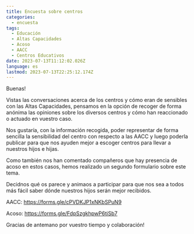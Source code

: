```yaml
---
title: Encuesta sobre centros
categories:
  - encuesta
tags:
  - Educación
  - Altas Capacidades
  - Acoso
  - AACC
  - Centros Educativos
date: 2023-07-13T11:12:02.026Z
language: es
lastmod: 2023-07-13T22:25:12.174Z
---
```


Buenas!

Vistas las conversaciones acerca de los centros y cómo eran de sensibles con las Altas Capacidades, pensamos en la opción de recoger de forma anónima las opiniones sobre los diversos centros y cómo han reaccionado o actuado en vuestro caso.

Nos gustaría, con la información recogida, poder representar de forma sencilla la sensibilidad del centro con respecto a las AACC y luego poderla publicar para que nos ayuden mejor a escoger centros para llevar a nuestros hijos e hijas.

Como también nos han comentado compañeros que hay presencia de acoso en estos casos, hemos realizado un segundo formulario sobre este tema.

Decidnos qué os parece y animaos a participar para que nos sea a todos más fácil saber dónde nuestros hijos serán mejor recibidos.

AACC: <https://forms.gle/cPVDKJP1xNKbSPuN9>

Acoso: <https://forms.gle/FdpSzgkhpwP6tiSb7>

Gracias de antemano por vuestro tiempo y colaboración!
